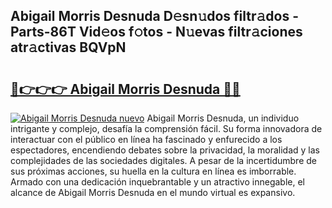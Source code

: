 ## Abigail Morris Desnuda D𝚎sn𝚞dos filtr𝚊dos - Parts-86T Vid𝚎os f𝚘tos - N𝚞evas filtr𝚊ciones atr𝚊ctivas BQVpN

# <h2><a href="http://mbe6ug.tromn.icu/?c=Abigail+Morris+Desnuda">🔗👉👉👉 Abigail Morris Desnuda 🔗🔗</a></h2>

[![Abigail Morris Desnuda nuevo](https://i.imgur.com/pEAQMta.gif)](http://mbe6ug.tromn.icu/?c=Abigail+Morris+Desnuda)
Abigail Morris Desnuda, un individuo intrigante y complejo, desafía la comprensión fácil. Su forma innovadora de interactuar con el público en línea ha fascinado y enfurecido a los espectadores, encendiendo debates sobre la privacidad, la moralidad y las complejidades de las sociedades digitales. A pesar de la incertidumbre de sus próximas acciones, su huella en la cultura en línea es imborrable. Armado con una dedicación inquebrantable y un atractivo innegable, el alcance de Abigail Morris Desnuda en el mundo virtual es expansivo.
